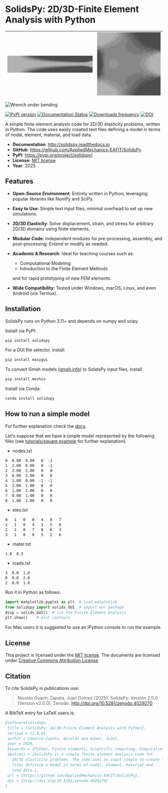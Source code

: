 # SolidsPy: 2D/3D-Finite Element Analysis with Python

| ![Animation 1](assets/anim1.gif) | ![Animation 2](assets/anim2.gif) |
|----------------------------------|----------------------------------|

![Wrench under bending](https://raw.githubusercontent.com/AppliedMechanics-EAFIT/SolidsPy/master/docs/img/wrench.png)

[![PyPI version](https://img.shields.io/pypi/v/solidspy.svg)](https://pypi.python.org/pypi/continuum_mechanics)
[![Documentation Status](https://readthedocs.org/projects/solidspy/badge/?version=latest)](https://solidspy.readthedocs.io/en/latest/)
[![Downloads frequency](https://img.shields.io/pypi/dm/solidspy)](https://pypistats.org/packages/solidspy)
[![DOI](https://zenodo.org/badge/48294591.svg)](https://zenodo.org/badge/latestdoi/48294591)

A simple finite element analysis code for 2D/3D elasticity problems, written in Python. The code uses easily created text files defining a model in terms of nodal, element, material, and load data.

- **Documentation**: http://solidspy.readthedocs.io
- **GitHub**: https://github.com/AppliedMechanics-EAFIT/SolidsPy
- **PyPI**: https://pypi.org/project/solidspy/
- **License**: [MIT license](http://en.wikipedia.org/wiki/MIT_License)
- **Year**: 2025

## Features

* **Open-Source Environment**: Entirely written in Python, leveraging popular libraries like NumPy and SciPy.

* **Easy to Use**: Simple text input files; minimal overhead to set up new simulations.

* **2D/3D Elasticity**: Solve displacement, strain, and stress for arbitrary 2D/3D domains using finite elements.

* **Modular Code**: Independent modules for pre-processing, assembly, and post-processing. Extend or modify as needed.

* **Academic & Research**: Ideal for teaching courses such as:
  - Computational Modeling
  - Introduction to the Finite Element Methods
  
  and for rapid prototyping of new FEM elements.

* **Wide Compatibility**: Tested under Windows, macOS, Linux, and even Android (via Termux).

## Installation

SolidsPy runs on Python 3.11+ and depends on numpy and scipy.

Install via PyPI:
```bash
pip install solidspy
```

For a GUI file selector, install:
```bash
pip install easygui
```

To convert Gmsh models ([gmsh.info](http://gmsh.info/)) to SolidsPy input files, install:
```bash
pip install meshio
```

Install via Conda:
```bash
conda install solidspy
```

## How to run a simple model

For further explanation check the [docs](http://solidspy.readthedocs.io/en/latest/).

Let's suppose that we have a simple model represented by the following files (see [tutorials/square example](http://solidspy.readthedocs.io/en/latest/tutorials/square_example.html) for further explanation).

- nodes.txt
```
0  0.00  0.00   0  -1
1  2.00  0.00   0  -1
2  2.00  2.00   0   0
3  0.00  2.00   0   0
4  1.00  0.00  -1  -1
5  2.00  1.00   0   0
6  1.00  2.00   0   0
7  0.00  1.00   0   0
8  1.00  1.00   0   0
```

- eles.txt
```
0   1   0   0   4   8   7
1   1   0   4   1   5   8
2   1   0   7   8   6   3
3   1   0   8   5   2   6
```

- mater.txt
```
1.0  0.3
```

- loads.txt
```
3  0.0  1.0
6  0.0  2.0
2  0.0  1.0
```

Run it in Python as follows:
```python
import matplotlib.pyplot as plt  # load matplotlib
from solidspy import solids_GUI  # import our package
disp = solids_GUI()  # run the Finite Element Analysis
plt.show()    # plot contours
```

For Mac users it is suggested to use an IPython console to run the example.

## License

This project is licensed under the [MIT license](http://en.wikipedia.org/wiki/MIT_License). The documents are licensed under [Creative Commons Attribution License](http://creativecommons.org/licenses/by/4.0/).

## Citation

To cite SolidsPy in publications use:

> Nicolás Guarín-Zapata, Juan Gomez (2025). SolidsPy: Version 2.0.0 (Version v2.0.0). Zenodo. http://doi.org/10.5281/zenodo.4029270

A BibTeX entry for LaTeX users is:

```bibtex
@software{solidspy,
 title = {SolidsPy: 2D/3D-Finite Element Analysis with Python},
 version = {2.0.0},
 author = {Guarín-Zapata, Nicolás and Gómez, Juan},
 year = 2020,
 keywords = {Python, Finite elements, Scientific computing, Computational mechanics},
 abstract = {SolidsPy is a simple finite element analysis code for
   2D/3D elasticity problems. The code uses as input simple-to-create text
   files defining a model in terms of nodal, element, material and
   load data.},
 url = {https://github.com/AppliedMechanics-EAFIT/SolidsPy},
 doi = {http://doi.org/10.5281/zenodo.4029270}
}
```